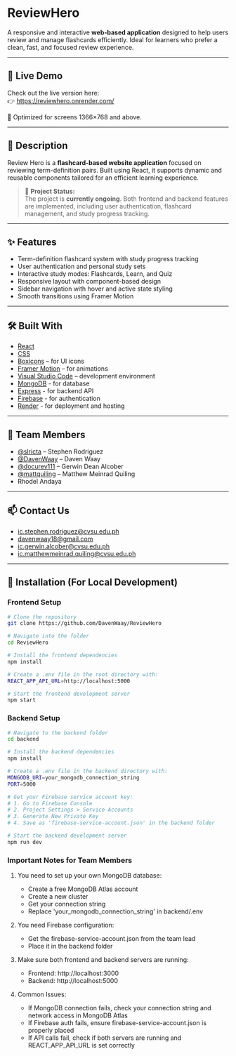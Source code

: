 # ReviewHero

<!-- Added a trivial comment to trigger fresh build on Render -->
<!-- Redeploy triggered to clear build cache and fix deployment issues -->
A responsive and interactive **web-based application** designed to help users review and manage flashcards efficiently. Ideal for learners who prefer a clean, fast, and focused review experience.

---

## 🔗 Live Demo  
Check out the live version here:  
👉 https://reviewhero.onrender.com/

📐 Optimized for screens 1366×768 and above.

---

## 📌 Description  
Review Hero is a **flashcard-based website application** focused on reviewing term-definition pairs. Built using React, it supports dynamic and reusable components tailored for an efficient learning experience.

> 🚧 **Project Status:**  
> The project is **currently ongoing**. Both frontend and backend features are implemented, including user authentication, flashcard management, and study progress tracking.

---

## ✨ Features  
- Term-definition flashcard system with study progress tracking
- User authentication and personal study sets
- Interactive study modes: Flashcards, Learn, and Quiz
- Responsive layout with component-based design  
- Sidebar navigation with hover and active state styling  
- Smooth transitions using Framer Motion

---

## 🛠️ Built With  
- [React](https://reactjs.org/)  
- [CSS](https://developer.mozilla.org/en-US/docs/Web/CSS)  
- [Boxicons](https://boxicons.com/) – for UI icons  
- [Framer Motion](https://www.framer.com/motion/) – for animations  
- [Visual Studio Code](https://code.visualstudio.com/) – development environment  
- [MongoDB](https://www.mongodb.com/) - for database
- [Express](https://expressjs.com/) - for backend API
- [Firebase](https://firebase.google.com/) - for authentication
- [Render](https://render.com/) - for deployment and hosting

---

## 👥 Team Members  
- [@slricta](https://github.com/slricta) – Stephen Rodriguez  
- [@DavenWaay](https://github.com/davenwaay) – Daven Waay  
- [@docurev111](https://github.com/docurev111) – Gerwin Dean Alcober  
- [@mattquiling](https://github.com/mattquiling) – Matthew Meinrad Quiling  
- Rhodel Andaya  

---

## 📫 Contact Us  
- ic.stephen.rodriguez@cvsu.edu.ph  
- davenwaay18@gmail.com
- ic.gerwin.alcober@cvsu.edu.ph  
- ic.matthewmeinrad.quiling@cvsu.edu.ph  

---

## 🧪 Installation (For Local Development)

### Frontend Setup
```bash
# Clone the repository
git clone https://github.com/DavenWaay/ReviewHero

# Navigate into the folder
cd ReviewHero

# Install the frontend dependencies
npm install

# Create a .env file in the root directory with:
REACT_APP_API_URL=http://localhost:5000

# Start the frontend development server
npm start
```

### Backend Setup
```bash
# Navigate to the backend folder
cd backend

# Install the backend dependencies
npm install

# Create a .env file in the backend directory with:
MONGODB_URI=your_mongodb_connection_string
PORT=5000

# Get your Firebase service account key:
# 1. Go to Firebase Console
# 2. Project Settings > Service Accounts
# 3. Generate New Private Key
# 4. Save as 'firebase-service-account.json' in the backend folder

# Start the backend development server
npm run dev
```

### Important Notes for Team Members
1. You need to set up your own MongoDB database:
   - Create a free MongoDB Atlas account
   - Create a new cluster
   - Get your connection string
   - Replace 'your_mongodb_connection_string' in backend/.env

2. You need Firebase configuration:
   - Get the firebase-service-account.json from the team lead
   - Place it in the backend folder

3. Make sure both frontend and backend servers are running:
   - Frontend: http://localhost:3000
   - Backend: http://localhost:5000

4. Common Issues:
   - If MongoDB connection fails, check your connection string and network access in MongoDB Atlas
   - If Firebase auth fails, ensure firebase-service-account.json is properly placed
   - If API calls fail, check if both servers are running and REACT_APP_API_URL is set correctly
